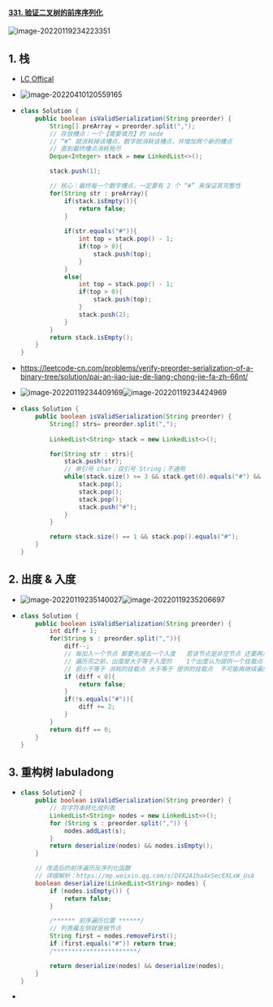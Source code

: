 #### [331. 验证二叉树的前序序列化](https://leetcode-cn.com/problems/verify-preorder-serialization-of-a-binary-tree/)

![image-20220119234223351](https://raw.githubusercontent.com/TWDH/Leetcode-From-Zero/pictures/img/image-20220119234223351.png)

## 1. 栈

- [LC Offical](https://leetcode-cn.com/problems/verify-preorder-serialization-of-a-binary-tree/solution/yan-zheng-er-cha-shu-de-qian-xu-xu-lie-h-jghn/)

- ![image-20220410120559165](https://raw.githubusercontent.com/TWDH/Leetcode-From-Zero/pictures/img/image-20220410120559165.png)

- ```java
  class Solution {
      public boolean isValidSerialization(String preorder) {
          String[] preArray = preorder.split(",");
          // 存放槽点：一个【需要填充】的 node
          // “#” 就消耗掉该槽点，数字就消耗该槽点，并增加两个新的槽点
          // 直到最终槽点消耗殆尽
          Deque<Integer> stack = new LinkedList<>();
  
          stack.push(1);
  
          // 核心：最终每一个数字槽点，一定要有 2 个 “#” 来保证其完整性
          for(String str : preArray){
              if(stack.isEmpty()){
                  return false;
              }
              
              if(str.equals("#")){
                  int top = stack.pop() - 1;
                  if(top > 0){
                      stack.push(top);
                  }
              }
              else{
                  int top = stack.pop() - 1;
                  if(top > 0){
                      stack.push(top);
                  }
                  stack.push(2);
              }
          }
          return stack.isEmpty();
      }
  }
  ```





- https://leetcode-cn.com/problems/verify-preorder-serialization-of-a-binary-tree/solution/pai-an-jiao-jue-de-liang-chong-jie-fa-zh-66nt/

- ![image-20220119234409169](https://raw.githubusercontent.com/TWDH/Leetcode-From-Zero/pictures/img/image-20220119234409169.png)![image-20220119234424969](https://raw.githubusercontent.com/TWDH/Leetcode-From-Zero/pictures/img/image-20220119234424969.png)

- ```java
  class Solution {
      public boolean isValidSerialization(String preorder) {
          String[] strs= preorder.split(",");
          
          LinkedList<String> stack = new LinkedList<>();
  
          for(String str : strs){
              stack.push(str);
              // 单引号 char；双引号 String；不通用
              while(stack.size() >= 3 && stack.get(0).equals("#") && stack.get(1).equals("#") && !stack.get(2).equals("#")){
                  stack.pop();
                  stack.pop();
                  stack.pop();
                  stack.push("#");
              }
          }
  
          return stack.size() == 1 && stack.pop().equals("#");
      }
  }
  ```

## 2. 出度 & 入度

- ![image-20220119235140027](https://raw.githubusercontent.com/TWDH/Leetcode-From-Zero/pictures/img/image-20220119235140027.png)![image-20220119235206697](https://raw.githubusercontent.com/TWDH/Leetcode-From-Zero/pictures/img/image-20220119235206697.png)

- ```java
  class Solution {
      public boolean isValidSerialization(String preorder) {
          int diff = 1;
          for(String s : preorder.split(",")){
              diff--;
              // 每加入一个节点 都要先减去一个入度   若该节点是非空节点 还要再加上两个出度
              // 遍历完之前，出度是大于等于入度的    1个出度认为提供一个挂载点  1个入度认为消耗一个挂载点
              // 若小于等于 消耗的挂载点 大于等于 提供的挂载点  不可能再继续遍历挂载剩下的节点了
              if (diff < 0){
                  return false;
              }
              if(!s.equals("#")){
                  diff += 2;
              }
          }
          return diff == 0;
      }
  }
  ```

## 3. 重构树 labuladong

- ```java
  class Solution2 {
      public boolean isValidSerialization(String preorder) {
          // 将字符串转化成列表
          LinkedList<String> nodes = new LinkedList<>();
          for (String s : preorder.split(",")) {
              nodes.addLast(s);
          }
          return deserialize(nodes) && nodes.isEmpty();
      }
  
      // 改造后的前序遍历反序列化函数
      // 详细解析：https://mp.weixin.qq.com/s/DVX2A1ha4xSecEXLxW_UsA
      boolean deserialize(LinkedList<String> nodes) {
          if (nodes.isEmpty()) {
              return false;
          }
  
          /****** 前序遍历位置 ******/
          // 列表最左侧就是根节点
          String first = nodes.removeFirst();
          if (first.equals("#")) return true;
          /***********************/
  
          return deserialize(nodes) && deserialize(nodes);
      }
  }
  ```

- 

